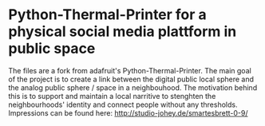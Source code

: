 Python-Thermal-Printer for a physical social media plattform in public space
======================
The files are a fork from adafruit's Python-Thermal-Printer. The main goal of the project is to create a link between the digital public local sphere and the analog public sphere / space in a neighbouhood. The motivation behind this is to support and maintain a local narritive to stenghten the neighbourhoods' identity and connect people without any thresholds.
Impressions can be found here: http://studio-johey.de/smartesbrett-0-9/
